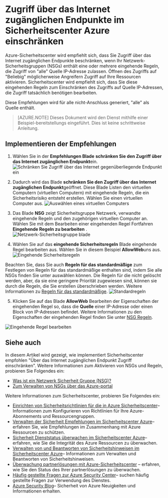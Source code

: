 <properties
   pageTitle="Beschränken Sie den Zugriff über das Internet zugänglichen Endpunkte im Sicherheitscenter Azure | Microsoft Azure"
   description="Dieses Dokument wird gezeigt, wie der Azure-Sicherheitscenter Empfehlungen **schränken Sie den Zugriff über das Internet zugänglichen Endpunkt**implementieren."
   services="security-center"
   documentationCenter="na"
   authors="TerryLanfear"
   manager="MBaldwin"
   editor=""/>

<tags
   ms.service="security-center"
   ms.devlang="na"
   ms.topic="article"
   ms.tgt_pltfrm="na"
   ms.workload="na"
   ms.date="10/26/2016"
   ms.author="terrylan"/>

# <a name="restrict-access-through-internet-facing-endpoints-in-azure-security-center"></a>Zugriff über das Internet zugänglichen Endpunkte im Sicherheitscenter Azure einschränken

Azure-Sicherheitscenter wird empfiehlt sich, dass Sie Zugriff über das Internet zugänglichen Endpunkte beschränken, wenn Ihr Netzwerk-Sicherheitsgruppen (NSGs) enthält eine oder mehrere eingehende Regeln, die Zugriff von "alle" Quelle IP-Adresse zulassen. Öffnen des Zugriffs auf "Beliebig" möglicherweise Angreifern Zugriff auf Ihre Ressourcen aktivieren. Sicherheitscenter wird empfiehlt sich, dass Sie diese eingehenden Regeln zum Einschränken des Zugriffs auf Quelle IP-Adressen, die Zugriff tatsächlich benötigen bearbeiten.

Diese Empfehlungen wird für alle nicht-Anschluss generiert, "alle" als Quelle enthält.

> [AZURE.NOTE] Dieses Dokument wird den Dienst mithilfe einer Beispiel-bereitstellungs eingeführt. Dies ist keine schrittweise Anleitung.

## <a name="implement-the-recommendation"></a>Implementieren der Empfehlungen

1. Wählen Sie in der **Empfehlungen Blade** **schränken Sie den Zugriff über das Internet zugänglichen Endpunkt**ein.
![Schränken Sie Zugriff über das Internet gegenüberliegende Endpunkt ein][1]

2. Dadurch wird das Blade **schränken Sie den Zugriff über das Internet zugänglichen Endpunkt**geöffnet. Diese Blade Listen den virtuellen Computern (virtuellen Computern) mit eingehende Regeln, die ein Sicherheitsrisiko entsteht erstellen. Wählen Sie einen virtuellen Computer aus.
![Auswählen eines virtuellen Computers][2]

3. Das Blade **NSG** zeigt Sicherheitsgruppe Netzwerk, verwandte eingehende Regeln und den zugehörigen virtuellen Computer an. Wählen Sie mit dem Bearbeiten einer eingehenden Regel Fortfahren **Eingehende Regeln zu bearbeiten** .
![Netzwerk-Sicherheitsgruppe blade][3]

4. Wählen Sie auf das **eingehende Sicherheitsregeln** Blade eingehende Regel bearbeiten aus. Wählen Sie in diesem Beispiel **AllowWeb**uns aus.
![Eingehende Sicherheitsregeln][4]

  Beachten Sie, dass Sie auch **Regeln für das standardmäßige** zum Festlegen von Regeln für das standardmäßige enthalten sind, indem Sie alle NSGs finden Sie unter auswählen können. Die Regeln für die nicht gelöscht werden, aber, da sie eine geringere Priorität zugewiesen sind, können sie durch die Regeln, die Sie erstellen überschrieben werden. Weitere Informationen zu [Regeln für das standardmäßige](../virtual-network/virtual-networks-nsg.md#default-rules).
![Standardregeln][5]

5. Klicken Sie auf das Blade **AllowWeb** Bearbeiten der Eigenschaften der eingehenden Regel so, dass die **Quelle** einer IP-Adresse oder einen Block von IP-Adressen befindet. Weitere Informationen zu den Eigenschaften der eingehenden Regel finden Sie unter [NSG Regeln](../virtual-network/virtual-networks-nsg.md#nsg-rules).

  ![Eingehende Regel bearbeiten][6]

## <a name="see-also"></a>Siehe auch

In diesem Artikel wird gezeigt, wie implementiert Sicherheitscenter empfohlen "Über das Internet zugänglichen Endpunkt Zugriff einschränken". Weitere Informationen zum Aktivieren von NSGs und Regeln, probieren Sie Folgendes ein:

- [Was ist ein Netzwerk Sicherheit Gruppe (NSG)?](../virtual-network/virtual-networks-nsg.md)
- [Zum Verwalten von NSGs über das Azure-portal](../virtual-network/virtual-networks-create-nsg-arm-pportal.md)

Weitere Informationen zum Sicherheitscenter, probieren Sie Folgendes ein:

- [Einrichten von Sicherheitsrichtlinien für die in Azure Sicherheitscenter](security-center-policies.md)– Informationen zum Konfigurieren von Richtlinien für Ihre Azure-Abonnements und Ressourcengruppen.
- [Verwalten der Sicherheit Empfehlungen im Sicherheitscenter Azure](security-center-recommendations.md)– erfahren Sie, wie Empfehlungen im Zusammenhang mit Azure Ressourcen zu schützen.
- [Sicherheit Dienststatus überwachen im Sicherheitscenter Azure](security-center-monitoring.md)– erfahren, wie Sie die Integrität des Azure Ressourcen zu überwachen.
- [Verwalten von und Beantworten von Sicherheitshinweisen im Sicherheitscenter Azure](security-center-managing-and-responding-alerts.md)– Informationen zum Verwalten und Beantworten von Sicherheitshinweisen.
- [Überwachung partnerlösungen mit Azure-Sicherheitscenter](security-center-partner-solutions.md) – erfahren, wie Sie den Status des Ihrer partnerlösungen zu überwachen.
- [Häufig gestellte Fragen zur Azure Security Center](security-center-faq.md)– suchen häufig gestellte Fragen zur Verwendung des Dienstes.
- [Azure Security Blog](http://blogs.msdn.com/b/azuresecurity/)– Sicherheit von Azure Neuigkeiten und Informationen erhalten.

<!--Image references-->
[1]: ./media/security-center-restrict-access-thru-internet-facing-endpoint/restrict-access-thru-internet-facing-endpoint.png
[2]: ./media/security-center-restrict-access-thru-internet-facing-endpoint/select-a-vm.png
[3]: ./media/security-center-restrict-access-thru-internet-facing-endpoint/network-security-group-blade.png
[4]: ./media/security-center-restrict-access-thru-internet-facing-endpoint/inbound-security-rules.png
[5]: ./media/security-center-restrict-access-thru-internet-facing-endpoint/default-rules.png
[6]: ./media/security-center-restrict-access-thru-internet-facing-endpoint/edit-inbound-rule.png
